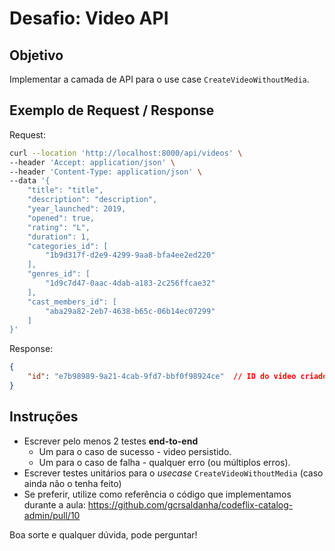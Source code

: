 # Desafio: Video API

## Objetivo

Implementar a camada de API para o use case `CreateVideoWithoutMedia`.

## Exemplo de Request / Response

Request:

```bash
curl --location 'http://localhost:8000/api/videos' \
--header 'Accept: application/json' \
--header 'Content-Type: application/json' \
--data '{
    "title": "title",
    "description": "description",
    "year_launched": 2019,
    "opened": true,
    "rating": "L",
    "duration": 1,
    "categories_id": [
        "1b9d317f-d2e9-4299-9aa8-bfa4ee2ed220"
    ],
    "genres_id": [
        "1d9c7d47-0aac-4dab-a183-2c256ffcae32"
    ],
    "cast_members_id": [
        "aba29a82-2eb7-4638-b65c-06b14ec07299"
    ]
}'
```

Response:

```json
{
    "id": "e7b98989-9a21-4cab-9fd7-bbf0f98924ce"  // ID do video criado
}
```

## Instruções

- Escrever pelo menos 2 testes **end-to-end**
  - Um para o caso de sucesso - video persistido.
  - Um para o caso de falha - qualquer erro (ou múltiplos erros).
- Escrever testes unitários para o *usecase* `CreateVideoWithoutMedia` (caso ainda não o tenha feito)
- Se preferir, utilize como referência o código que implementamos durante a aula: https://github.com/gcrsaldanha/codeflix-catalog-admin/pull/10

Boa sorte e qualquer dúvida, pode perguntar!
